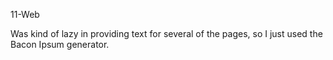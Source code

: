 11-Web

Was kind of lazy in providing text for several of the pages, so I just used the Bacon Ipsum generator.
